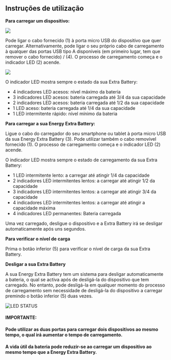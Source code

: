 ## Instruções de utilização

**Para carregar um dispositivo:**

![](http://static.energysistem.com/images/manuals/42253/56057cbc54561.jpg)

Pode ligar o cabo fornecido (1) à porta micro USB do dispositivo que quer carregar. Alternativamente, pode ligar o seu próprio cabo de carregamento à qualquer das portas USB tipo A disponíveis (em primeiro lugar, tem que remover o cabo fornecido) / (4).  O processo de carregamento começa e o indicador LED (2) acende.

![](http://static.energysistem.com/images/manuals/42253/56057edd1414b.jpg)

O indicador LED mostra sempre o estado da sua Extra Battery:

* 4 indicadores LED acesos: nível máximo da bateria
* 3 indicadores LED acesos: bateria carregada até 3/4 da sua capacidade
* 2 indicadores LED acesos: bateria carregada até 1/2 da sua capacidade 
* 1 LED aceso: bateria carregada até 1/4 da sua capacidade
* 1 LED intermitente rápido: nível mínimo da bateria


**Para carregar a sua Energy Extra Battery:**

Ligue o cabo do carregador do seu smartphone ou tablet à porta micro USB da sua Energy Extra Battery (3).
Pode utilizar também o cabo removível fornecido (1). O processo de carregamento começa e o indicador LED (2) acende.

O indicador LED mostra sempre o estado de carregamento da sua Extra Battery:

* 1 LED intermitente lento: a carregar até atingir 1/4 da capacidade
* 2 indicadores LED intermitentes lentos: a carregar até atingir 1/2 da capacidade
* 3 indicadores LED intermitentes lentos: a carregar até atingir 3/4 da capacidade
* 4 indicadores LED intermitentes lentos: a carregar até atingir a capacidade máxima
* 4 indicadores LED permanentes: Bateria carregada

Uma vez carregado, desligue o dispositivo e a Extra Battery irá se desligar automaticamente após uns segundos.

**Para verificar o nível de carga**

Prima o botão inferior (5) para verificar o nível de carga da sua Extra Battery. 

**Desligar a sua Extra Battery**

A sua Energy Extra Battery tem um sistema para desligar automaticamente a bateria, o qual se activa após de desligá-la do dispositivo que tem carregado.  No entanto, pode desligá-la em qualquer momento do processo de carregamento sem necessidade de desligá-la do dispositivo a carregar premindo o botão inferior (5) duas vezes.


![LED STATUS](http://static.energysistem.com/images/manuals/42253/56057b333bf80.jpg)

#### **IMPORTANTE:**

#### Pode utilizar as duas portas para carregar dois dispositivos ao mesmo tempo, o qual irá  aumentar o tempo de carregamento.
#### A vida útil da bateria pode reduzir-se ao carregar um dispositivo ao mesmo tempo que a Energy Extra Battery.

